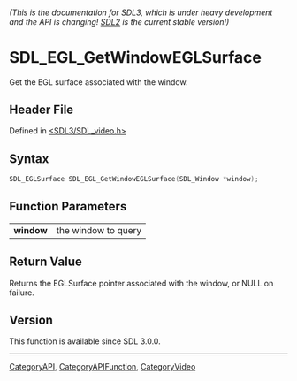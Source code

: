 ###### (This is the documentation for SDL3, which is under heavy development and the API is changing! [SDL2](https://wiki.libsdl.org/SDL2/) is the current stable version!)
# SDL_EGL_GetWindowEGLSurface

Get the EGL surface associated with the window.

## Header File

Defined in [<SDL3/SDL_video.h>](https://github.com/libsdl-org/SDL/blob/main/include/SDL3/SDL_video.h)

## Syntax

```c
SDL_EGLSurface SDL_EGL_GetWindowEGLSurface(SDL_Window *window);

```

## Function Parameters

|                |                     |
| -------------- | ------------------- |
| **window**     | the window to query |

## Return Value

Returns the EGLSurface pointer associated with the window, or NULL on
failure.

## Version

This function is available since SDL 3.0.0.

----
[CategoryAPI](CategoryAPI), [CategoryAPIFunction](CategoryAPIFunction), [CategoryVideo](CategoryVideo)

